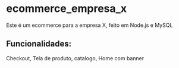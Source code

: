 # ecommerce_empresa_x
Este é um ecommerce para a empresa X, feito em Node.js e MySQL

## Funcionalidades:

Checkout, Tela de produto, catalogo, Home com banner

